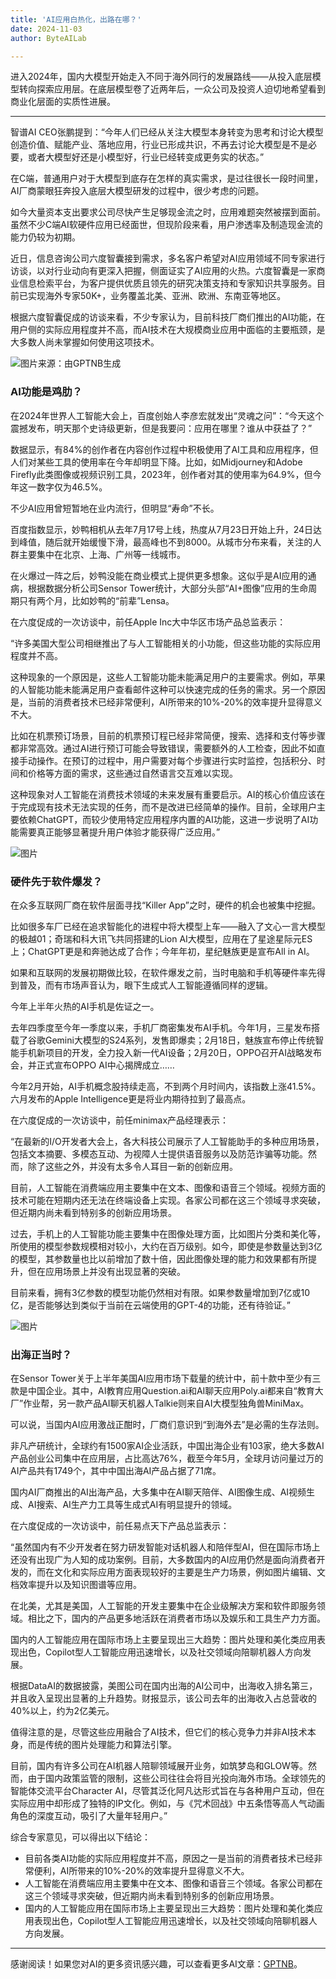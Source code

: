 ```yaml
---
title: 'AI应用白热化，出路在哪？'
date: 2024-11-03
author: ByteAILab

---
```


进入2024年，国内大模型开始走入不同于海外同行的发展路线——从投入底层模型转向探索应用层。在底层模型卷了近两年后，一众公司及投资人迫切地希望看到商业化层面的实质性进展。

---


智谱AI CEO张鹏提到：“今年人们已经从关注大模型本身转变为思考和讨论大模型创造价值、赋能产业、落地应用，行业已形成共识，不再去讨论大模型是不是必要，或者大模型好还是小模型好，行业已经转变成更务实的状态。”

在C端，普通用户对于大模型到底存在怎样的真实需求，是过往很长一段时间里，AI厂商蒙眼狂奔投入底层大模型研发的过程中，很少考虑的问题。

如今大量资本支出要求公司尽快产生足够现金流之时，应用难题突然被摆到面前。虽然不少C端AI软硬件应用已经面世，但现阶段来看，用户渗透率及制造现金流的能力仍较为初期。

近日，信息咨询公司六度智囊接到需求，多名客户希望对AI应用领域不同专家进行访谈，以对行业动向有更深入把握，侧面证实了AI应用的火热。六度智囊是一家商业信息检索平台，为客户提供优质且领先的研究决策支持和专家知识共享服务。目前已实现海外专家50K+，业务覆盖北美、亚洲、欧洲、东南亚等地区。

根据六度智囊促成的访谈来看，不少专家认为，目前科技厂商们推出的AI功能，在用户侧的实际应用程度并不高，而AI技术在大规模商业应用中面临的主要瓶颈，是大多数人尚未掌握如何使用这项技术。

![图片来源：由GPTNB生成](http://www.jesonc.com/upload/8FD7B96F5E34993C64020C0DB54F4C00/1730427162600/FuXyxHUYOC0twOVSGj57khg37IOn.png)

### AI功能是鸡肋？

在2024年世界人工智能大会上，百度创始人李彦宏就发出“灵魂之问”：“今天这个震撼发布，明天那个史诗级更新，但是我要问：应用在哪里？谁从中获益了？” 

数据显示，有84%的创作者在内容创作过程中积极使用了AI工具和应用程序，但人们对某些工具的使用率在今年却明显下降。比如，如Midjourney和Adobe Firefly此类图像或视频识别工具，2023年，创作者对其的使用率为64.9%，但今年这一数字仅为46.5%。

不少AI应用曾短暂地在业内流行，但明显“寿命”不长。

百度指数显示，妙鸭相机从去年7月17号上线，热度从7月23日开始上升，24日达到峰值，随后就开始缓慢下滑，最高峰也不到8000。从城市分布来看，关注的人群主要集中在北京、上海、广州等一线城市。

在火爆过一阵之后，妙鸭没能在商业模式上提供更多想象。这似乎是AI应用的通病，根据数据分析公司Sensor Tower统计，大部分头部“AI+图像”应用的生命周期只有两个月，比如妙鸭的“前辈”Lensa。

在六度促成的一次访谈中，前任Apple Inc大中华区市场产品总监表示：

“许多美国大型公司相继推出了与人工智能相关的小功能，但这些功能的实际应用程度并不高。

这种现象的一个原因是，这些人工智能功能未能满足用户的主要需求。例如，苹果的人智能功能未能满足用户查看邮件这种可以快速完成的任务的需求。另一个原因是，当前的消费者技术已经非常便利，AI所带来的10%-20%的效率提升显得意义不大。 

比如在机票预订场景，目前的机票预订程已经非常简便，搜索、选择和支付等步骤都非常高效。通过AI进行预订可能会导致错误，需要额外的人工检查，因此不如直接手动操作。在预订的过程中，用户需要对每个步骤进行实时监控，包括积分、时间和价格等方面的需求，这些通过自然语言交互难以实现。

这种现象对人工智能在消费技术领域的未来发展有重要启示。AI的核心价值应该在于完成现有技术无法实现的任务，而不是改进已经简单的操作。目前，全球用户主要依赖ChatGPT，而较少使用特定应用程序内置的AI功能，这进一步说明了AI功能需要真正能够显著提升用户体验才能获得广泛应用。”

![图片](http://www.jesonc.com/Fv9Q_Qhgvd7UWn59QVGC-zKnvues)

### 硬件先于软件爆发？

在众多互联网厂商在软件层面寻找“Killer App”之时，硬件的机会也被集中挖掘。

比如很多车厂已经在追求智能化的进程中将大模型上车——融入了文心一言大模型的极越01；奇瑞和科大讯飞共同搭建的Lion AI大模型，应用在了星途星际元ES上；ChatGPT更是和奔驰达成了合作；今年年初，星纪魅族更是宣布All in AI。

如果和互联网的发展初期做比较，在软件爆发之前，当时电脑和手机等硬件率先得到普及，而有市场声音认为，眼下生成式人工智能遵循同样的逻辑。

今年上半年火热的AI手机是佐证之一。

去年四季度至今年一季度以来，手机厂商密集发布AI手机。今年1月，三星发布搭载了谷歌Gemini大模型的S24系列，发售即爆卖；2月18日，魅族宣布停止传统智能手机新项目的开发，全力投入新一代AI设备；2月20日，OPPO召开AI战略发布会，并正式宣布OPPO AI中心揭牌成立……

今年2月开始，AI手机概念股持续走高，不到两个月时间内，该指数上涨41.5%。六月发布的Apple Intelligence更是将业内期待拉到了最高点。

在六度促成的一次访谈中，前任minimax产品经理表示：

“在最新的I/O开发者大会上，各大科技公司展示了人工智能助手的多种应用场景，包括文本摘要、多模态互动、为视障人士提供语音服务以及防范诈骗等功能。然而，除了这些之外，并没有太多令人耳目一新的创新应用。

目前，人工智能在消费端应用主要集中在文本、图像和语音三个领域。视频方面的技术可能在短期内还无法在终端设备上实现。各家公司都在这三个领域寻求突破，但近期内尚未看到特别多的创新应用场景。 

过去，手机上的人工智能功能主要集中在图像处理方面，比如图片分类和美化等，所使用的模型参数规模相对较小，大约在百万级别。如今，即使是参数量达到3亿的模型，其参数量也比以前增加了数十倍，因此图像处理的能力和效果都有所提升，但在应用场景上并没有出现显著的突破。

目前来看，拥有3亿参数的模型功能仍然相对有限。如果参数量增加到7亿或10亿，是否能够达到类似于当前在云端使用的GPT-4的功能，还有待验证。”

![图片](http://www.jesonc.com/FoXAW1cqLutICLxJz9-G300KHRlW)

### 出海正当时？

在Sensor Tower关于上半年美国AI应用市场下载量的统计中，前十款中至少有三款是中国企业。其中，AI教育应用Question.ai和AI聊天应用Poly.ai都来自“教育大厂”作业帮，另一款产品AI聊天机器人Talkie则来自AI大模型独角兽MiniMax。

可以说，当国内AI应用激战正酣时，厂商们意识到“到海外去”是必需的生存法则。

非凡产研统计，全球约有1500家AI企业活跃，中国出海企业有103家，绝大多数AI产品创业公司集中在应用层，占比高达76%，截至今年5月，全球月访问量过万的AI产品共有1749个，其中中国出海AI产品占据了71席。

国内AI厂商推出的AI出海产品，大多集中在AI聊天陪伴、AI图像生成、AI视频生成、AI搜索、AI生产力工具等生成式AI有明显提升的领域。

在六度促成的一次访谈中，前任易点天下产品总监表示：

“虽然国内有不少开发者在努力研发智能对话机器人和陪伴型AI，但在国际市场上还没有出现广为人知的成功案例。目前，大多数国内的AI应用仍然是面向消费者开发的，而在文化和实际应用方面表现较好的主要是生产力场景，例如图片编辑、文档效率提升以及知识图谱等应用。

在北美，尤其是美国，人工智能的开发主要集中在企业级解决方案和软件即服务领域。相比之下，国内的产品更多地活跃在消费者市场以及娱乐和工具生产力方面。

国内的人工智能应用在国际市场上主要呈现出三大趋势：图片处理和美化类应用表现出色，Copilot型人工智能应用迅速增长，以及社交领域向陪聊机器人方向发展。

根据DataAI的数据披露，美图公司在国内出海的AI公司中，出海收入排名第三，并且收入呈现出显著的上升趋势。财报显示，该公司去年的出海收入占总营收的40%以上，约为2亿美元。

值得注意的是，尽管这些应用融合了AI技术，但它们的核心竞争力并非AI技术本身，而是传统的图片处理能力和算法引擎。

目前，国内有许多公司在AI机器人陪聊领域展开业务，如筑梦岛和GLOW等。然而，由于国内政策监管的限制，这些公司往往会将目光投向海外市场。全球领先的智能体交流平台Character AI，尽管其泛化阿凡达形式旨在与各种用户互动，但在实际应用中却形成了独特的IP文化。例如，与《咒术回战》中五条悟等高人气动画角色的深度互动，吸引了大量年轻用户。”

综合专家意见，可以得出以下结论：

- 目前各类AI功能的实际应用程度并不高，原因之一是当前的消费者技术已经非常便利，AI所带来的10%-20%的效率提升显得意义不大。
- 人工智能在消费端应用主要集中在文本、图像和语音三个领域。各家公司都在这三个领域寻求突破，但近期内尚未看到特别多的创新应用场景。
- 国内的人工智能应用在国际市场上主要呈现出三大趋势：图片处理和美化类应用表现出色，Copilot型人工智能应用迅速增长，以及社交领域向陪聊机器人方向发展。
---
感谢阅读！如果您对AI的更多资讯感兴趣，可以查看更多AI文章：[GPTNB](https://gptnb.com)。